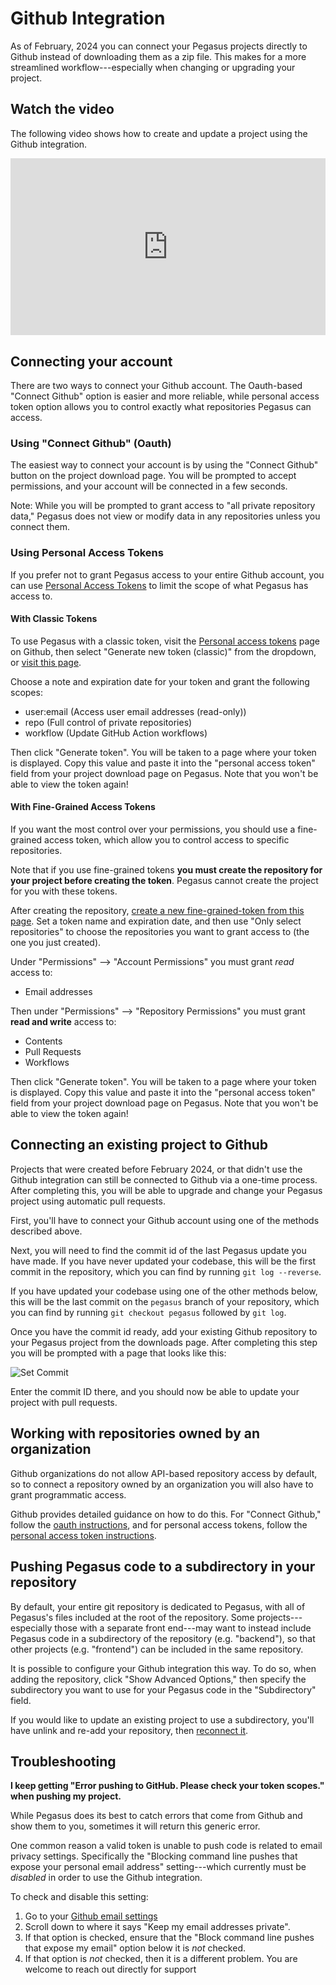 Github Integration
==================

As of February, 2024 you can connect your Pegasus projects directly to Github instead of downloading them as a zip file.
This makes for a more streamlined workflow---especially when changing or upgrading your project.

## Watch the video

The following video shows how to create and update a project using the Github integration.

<div style="position: relative; padding-bottom: 56.25%; height: 0; overflow: hidden; max-width: 100%; height: auto; margin-bottom: 1em;">
    <iframe src="https://www.youtube.com/embed/5PLO79rb--A" frameborder="0" allowfullscreen style="position: absolute; top: 0; left: 0; width: 100%; height: 100%;"></iframe>
</div>

## Connecting your account

There are two ways to connect your Github account.
The Oauth-based "Connect Github" option is easier and more reliable,
while personal access token option allows you to control exactly what repositories Pegasus can access.

### Using "Connect Github" (Oauth)

The easiest way to connect your account is by using the "Connect Github" button on the project download page.
You will be prompted to accept permissions, and your account will be connected in a few seconds.

Note: While you will be prompted to grant access to "all private repository data,"
Pegasus does not view or modify data in any repositories unless you connect them.

### Using Personal Access Tokens

If you prefer not to grant Pegasus access to your entire Github account, you can use
[Personal Access Tokens](https://docs.github.com/en/authentication/keeping-your-account-and-data-secure/managing-your-personal-access-tokens)
to limit the scope of what Pegasus has access to.

#### With Classic Tokens

To use Pegasus with a classic token, visit the [Personal access tokens](https://github.com/settings/tokens) page on Github,
then select "Generate new token (classic)" from the dropdown, or [visit this page](https://github.com/settings/tokens/new).

Choose a note and expiration date for your token and grant the following scopes:

- user:email (Access user email addresses (read-only))
- repo (Full control of private repositories)
- workflow (Update GitHub Action workflows)

Then click "Generate token".
You will be taken to a page where your token is displayed.
Copy this value and paste it into the "personal access token" field from your project download page on Pegasus.
Note that you won't be able to view the token again!

#### With Fine-Grained Access Tokens

If you want the most control over your permissions, you should use a fine-grained access token,
which allow you to control access to specific repositories.

Note that if you use fine-grained tokens **you must create the repository for your project before creating the token**.
Pegasus cannot create the project for you with these tokens.

After creating the repository, [create a new fine-grained-token from this page](https://github.com/settings/personal-access-tokens/new).
Set a token name and expiration date, and then use "Only select repositories" to choose the repositories you want to
grant access to (the one you just created).

Under "Permissions" --> "Account Permissions" you must grant *read* access to:

- Email addresses

Then under "Permissions" --> "Repository Permissions" you must grant **read and write** access to:

- Contents
- Pull Requests
- Workflows

Then click "Generate token".
You will be taken to a page where your token is displayed.
Copy this value and paste it into the "personal access token" field from your project download page on Pegasus.
Note that you won't be able to view the token again!

## Connecting an existing project to Github

Projects that were created before February 2024, or that didn't use the Github integration can still be
connected to Github via a one-time process.
After completing this, you will be able to upgrade and change your Pegasus project using automatic pull requests.

First, you'll have to connect your Github account using one of the methods described above.

Next, you will need to find the commit id of the last Pegasus update you have made.
If you have never updated your codebase, this will be the first commit in the repository, which you can
find by running `git log --reverse`.

If you have updated your codebase using one of the other methods below, this will be the last commit
on the `pegasus` branch of your repository, which you can find by running `git checkout pegasus` followed by `git log`.

Once you have the commit id ready, add your existing Github repository to your Pegasus project from the downloads page.
After completing this step you will be prompted with a page that looks like this:

![Set Commit](/images/set-commit.png)

Enter the commit ID there, and you should now be able to update your project with pull requests.

## Working with repositories owned by an organization

Github organizations do not allow API-based repository access by default,
so to connect a repository owned by an organization you will also have to grant programmatic access.

Github provides detailed guidance on how to do this.
For "Connect Github," follow the [oauth instructions](https://docs.github.com/en/organizations/managing-oauth-access-to-your-organizations-data),
and for personal access tokens, follow the [personal access token instructions](https://docs.github.com/en/organizations/managing-programmatic-access-to-your-organization/setting-a-personal-access-token-policy-for-your-organization).

## Pushing Pegasus code to a subdirectory in your repository

By default, your entire git repository is dedicated to Pegasus, with all of Pegasus's files included at the root
of the repository. Some projects---especially those with a separate front end---may want to instead include Pegasus code
in a subdirectory of the repository (e.g. "backend"), so that other projects (e.g. "frontend") can be included
in the same repository.

It is possible to configure your Github integration this way. 
To do so, when adding the repository, click "Show Advanced Options," then specify the subdirectory you want to use
for your Pegasus code in the "Subdirectory" field.

If you would like to update an existing project to use a subdirectory, you'll have unlink and re-add your repository,
then [reconnect it](#connecting-an-existing-project-to-github).

## Troubleshooting

**I keep getting "Error pushing to GitHub. Please check your token scopes." when pushing my project.**

While Pegasus does its best to catch errors that come from Github and show them to you,
sometimes it will return this generic error.

One common reason a valid token is unable to push code is related to email privacy settings.
Specifically the "Blocking command line pushes that expose your personal email address" setting---which
currently must be *disabled* in order to use the Github integration.

To check and disable this setting:

1. Go to your [Github email settings](https://github.com/settings/emails)
2. Scroll down to where it says "Keep my email addresses private".
3. If that option is checked, ensure that the "Block command line pushes that expose my email" option
   below it is *not* checked.
4. If that option is *not* checked, then it is a different problem. You are welcome to reach out
   directly for support
